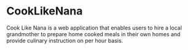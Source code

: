 # CookLikeNana
Cook Like Nana is a web application that enables users to hire a local grandmother to prepare home cooked meals in their own homes and provide culinary instruction on per hour basis. 
